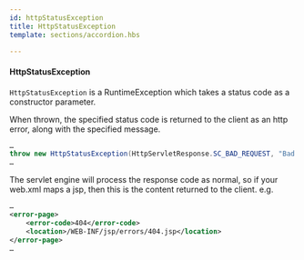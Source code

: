 ```yaml
---
id: httpStatusException
title: HttpStatusException
template: sections/accordion.hbs

---
```


#### HttpStatusException


`HttpStatusException` is a RuntimeException which takes a status code as a constructor parameter.

When thrown, the specified status code is returned to the client as an http error, along with the specified message.

```java
…
throw new HttpStatusException(HttpServletResponse.SC_BAD_REQUEST, "Bad request at %d", System.currentTimeMillis());
…
```
					
The servlet engine will process the response code as normal, so if your web.xml maps a jsp, then this is the content returned to the client. e.g.
				
```xml
…
<error-page>
	<error-code>404</error-code>
	<location>/WEB-INF/jsp/errors/404.jsp</location>
</error-page>
…
```
